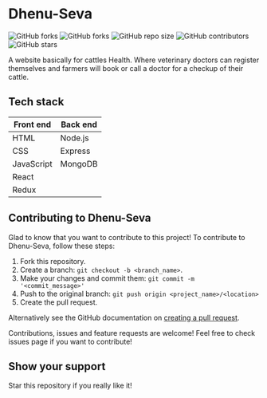 # Dhenu-Seva

![GitHub forks](https://img.shields.io/badge/open%20source-%E2%9D%A4-orange)
![GitHub forks](https://img.shields.io/badge/welcome-PR-green)
![GitHub repo size](https://img.shields.io/github/issues/girlscript/Dhenu-Seva)
![GitHub contributors](https://img.shields.io/github/forks/girlscript/Dhenu-Seva)
![GitHub stars](https://img.shields.io/github/stars/girlscript/Dhenu-Seva)


A website basically for cattles Health. Where veterinary doctors can register themselves and farmers will book or call a doctor for a checkup of their cattle.

## Tech stack
Front end | Back end
------------ | -------------
HTML | Node.js
CSS | Express
JavaScript | MongoDB
React |
Redux |

## Contributing to Dhenu-Seva

Glad to know that you want to contribute to this project!
To contribute to Dhenu-Seva, follow these steps:

1. Fork this repository.
2. Create a branch: `git checkout -b <branch_name>`.
3. Make your changes and commit them: `git commit -m '<commit_message>'`
4. Push to the original branch: `git push origin <project_name>/<location>`
5. Create the pull request.

Alternatively see the GitHub documentation on [creating a pull request](https://help.github.com/en/github/collaborating-with-issues-and-pull-requests/creating-a-pull-request).

Contributions, issues and feature requests are welcome!
Feel free to check issues page if you want to contribute!

## Show your support
Star this repository if you really like it!